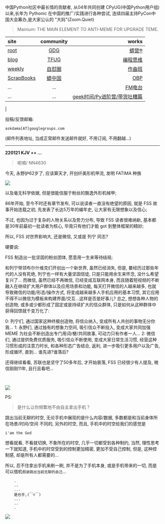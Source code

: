 中国Python社区中最长情的贡献者, 从04年共同创建 CPyUG(中国Python用户组)以来,长年为 Pythonic 在中国的推广/实践进行各种尝试, 连续四届主持PyCon中国大会筹办,是大家公认的 "大妈"(Zoom.Quiet)

> Mainium: THE MAIN ELEMENT TO ANTI-MEME FOR UPGRADE TEME.

| site | community | works |
| :-----| :----: | ----: |
| [root](http://zoomquiet.io/) | [GDG](https://blog.zhgdg.org/) | [蟒营®](https://doc.101.camp/) |
| [blog](https://blog.zoomquiet.io/pages/zoomquiet.html) | [TFUG](http://zh.tfug.world/) | [编程思维](https://py.101.camp/) |
| [weekly](http://weekly.pychina.org/) | [自怼圈](https://du.101.camp/) | [作曲班](https://mu.101.camp/) |
| [ScrapBooks](https://zoomquiet.io/collection.html) | [蟒中国](https://pychina.org/) | [OBP](https://zoomquiet.io/obp/index.html) |
| ... | ... | [FM电台](https://fm.101.camp/) |
| ... | ... | [geek时间/Py进阶营/带货吐糟篇](https://fm.101.camp/2020/geek2py-dama.html) 
 |


投稿/反馈邮箱:

    askdama[AT]googlegroups.com

(邮件列表地址, 
当成正常邮件发送邮件就好, 不用订阅, 不用翻越...)



---------------------------------------------------
**220121 KJV ++ ...**

> 呢喃/ NN4630





今天, 永野护62岁了, 应该算天才, 开创纤美形机甲流, 发明 FATIMA 种族

![](https://ipic.zoomquiet.top/2022-01-20-Fss-logo.gif)

以及毫无科学依据, 但是很能信服于粉丝的飘逸外形机械甲;

86年开始, 至今不时还有章节发布, 可以说读者一直没有绝望的原因, 就是 FSS 故事开始连载之初, 先发表了长达5万年的编年史, 让大家有无限想象以及信心;

不过, 也因为过于复杂的人物关系以及势力分布, 导致 FSS 读者很难纳新, 基本都是30年前最初一批读者为核心, 毕竟只有他们才能 got 到整体框架的精妙;

所以, FSS 对世界影响大, 还是微信, 又或是 列宁 同志? 

硬要说:

FSS 制造出一批坚固的粉丝团体, 愿意用一生来等待结局;

和列宁带领布尔什维克们开创出一个新世界, 虽然已经消失, 但是, 嘦经历过那些年代的人没有死绝, 列宁也一样有大量坚固信徒, 只是只能用余生来怀念, 没什么希望复兴了...
而微信, 虽然已经不再微信, 已经变成互联网本身, 而且随着短视频的不断融入在继续扩大用户群体以及应用场景和功能, 每天打开微信的人越来越多, 也就导致微信的功能/形态/操作方式, 将变成越来越多人手机应用的基本习惯, 其它应用不得不以微信为模板来构建界面/交互...这样是否是好事儿?
总之, 想想各种人物的创造物, 或多或少都形成了固定或是持续扩大的信众群体, 只是如何从这种群体中获得回馈就千变万化了:

0: 列宁们, 通过国家这种终极创造物, 将信众纳入, 变成所有人共创的事物无分你我...
1: 永野们, 通过独有的想象力空间, 吸引信众不断投入, 变成大家共同加强MEME 为社会不断创造出专门用词/梗/共同故事, 可动力只有作者一人...
2: 微信们, 通过提供免费优质服务, 吸引信众不断使用, 变成大家日常生活习惯, 经营这种习惯形成的注意力时长, 和各种形态广告结合, 返利, 进一步吸引更多用户以及广告, 形成循环, 直到...
谁先进?谁落后?

还得继续看看, 苏联也是坚守了50多年后, 才开始衰落, FSS 已经很少有人提及, 微信刚刚11年, 且行且看吧...

​



![](https://ipic.zoomquiet.top/2022-01-20-zq42-today-card-2201.021.jpeg)




PS:
> 是什么让你频繁地不由自主拿出手机？

跳出当前无聊的时空,
无论手机中展现的是什么内容/数据,
多数都是和当前身体所在场景/时间/空间 不同的,
另外的时空,
而且, 手机中的时空给我们的感觉是

    i'am the God

想看就看, 不看就切换,
不象所在的时空, 几乎一切都受到各种制约,
当然,
理性思考一下就知道,
手机中的时空受到的控制更加精密, 更加不受自己控制,
但是, 这种控制感,
却是所有人都需要的...

所以, 
忍不住拿出手机来刷一刷,
并不是为了手机本身, 或是手机带来的一切,
而是可以借机`假装跳出当前无聊的自己`...



```
    .
    ..
    ...
    是也乎,(￣▽￣)
    ...
    ..
    .
```


![](http://ydlj.zoomquiet.top/ipic/2021-07-10-210701DU21-zip.jpg)

